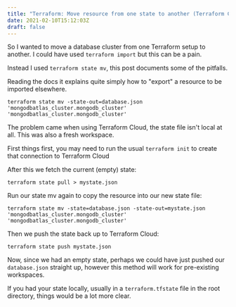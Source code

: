 ```yaml
---
title: "Terraform: Move resource from one state to another (Terraform Cloud)"
date: 2021-02-10T15:12:03Z
draft: false
---
```


So I wanted to move a database cluster from one Terraform setup to another. I could have used `terraform import` but this can be a pain.

Instead I used `terraform state mv`, this post documents some of the pitfalls.

Reading the docs it explains quite simply how to "export" a resource to be imported elsewhere.

```
terraform state mv -state-out=database.json 'mongodbatlas_cluster.mongodb_cluster' 'mongodbatlas_cluster.mongodb_cluster'
```

The problem came when using Terraform Cloud, the state file isn't local at all. This was also a fresh workspace.

First things first, you may need to run the usual `terraform init` to create that connection to Terraform Cloud

After this we fetch the current (empty) state:

```
terraform state pull > mystate.json
```

Run our state mv again to copy the resource into our new state file:
```
terraform state mv -state=database.json -state-out=mystate.json 'mongodbatlas_cluster.mongodb_cluster' 'mongodbatlas_cluster.mongodb_cluster'
```

Then we push the state back up to Terraform Cloud:
```
terraform state push mystate.json
```


Now, since we had an empty state, perhaps we could have just pushed our `database.json` straight up, however this method will work for pre-existing workspaces.

If you had your state locally, usually in a `terraform.tfstate` file in the root directory, things would be a lot more clear.

